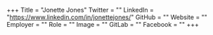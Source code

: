 +++
Title = "Jonette Jones"
Twitter = ""
LinkedIn = "https://www.linkedin.com/in/jonettejones/"
GitHub = ""
Website = ""
Employer = ""
Role = ""
Image = ""
GitLab = ""
Facebook = ""
+++
